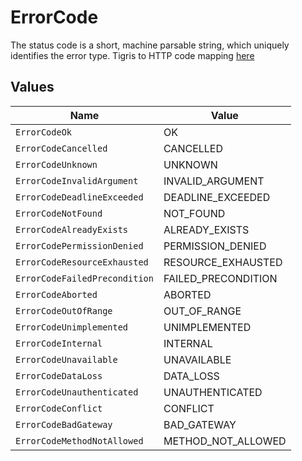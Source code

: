 # ErrorCode

The status code is a short, machine parsable string, which uniquely identifies the error type. Tigris to HTTP code mapping [here](/reference/http-code)


## Values

| Name                          | Value                         |
| ----------------------------- | ----------------------------- |
| `ErrorCodeOk`                 | OK                            |
| `ErrorCodeCancelled`          | CANCELLED                     |
| `ErrorCodeUnknown`            | UNKNOWN                       |
| `ErrorCodeInvalidArgument`    | INVALID_ARGUMENT              |
| `ErrorCodeDeadlineExceeded`   | DEADLINE_EXCEEDED             |
| `ErrorCodeNotFound`           | NOT_FOUND                     |
| `ErrorCodeAlreadyExists`      | ALREADY_EXISTS                |
| `ErrorCodePermissionDenied`   | PERMISSION_DENIED             |
| `ErrorCodeResourceExhausted`  | RESOURCE_EXHAUSTED            |
| `ErrorCodeFailedPrecondition` | FAILED_PRECONDITION           |
| `ErrorCodeAborted`            | ABORTED                       |
| `ErrorCodeOutOfRange`         | OUT_OF_RANGE                  |
| `ErrorCodeUnimplemented`      | UNIMPLEMENTED                 |
| `ErrorCodeInternal`           | INTERNAL                      |
| `ErrorCodeUnavailable`        | UNAVAILABLE                   |
| `ErrorCodeDataLoss`           | DATA_LOSS                     |
| `ErrorCodeUnauthenticated`    | UNAUTHENTICATED               |
| `ErrorCodeConflict`           | CONFLICT                      |
| `ErrorCodeBadGateway`         | BAD_GATEWAY                   |
| `ErrorCodeMethodNotAllowed`   | METHOD_NOT_ALLOWED            |